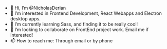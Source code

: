 - 👋 Hi, I’m @NicholasDerian
- 👀 I’m interested in Frontend Development, React Webapps and Electron desktop apps.
- 🌱 I’m currently learning Sass, and finding it to be really cool!
- 💞️ I’m looking to collaborate on FrontEnd project work. Email me if interested!
- 📫 How to reach me: Through email or by phone

<!---
NicholasDerian/NicholasDerian is a ✨ special ✨ repository because its `README.md` (this file) appears on your GitHub profile.
You can click the Preview link to take a look at your changes.
--->
